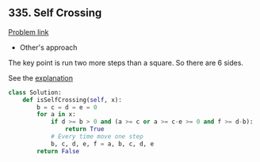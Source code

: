 ## 335. Self Crossing

[Problem link](https://leetcode.com/problems/self-crossing/)

- Other's approach

The key point is run two more steps than a square. So there are 6 sides.

See the [explanation](https://leetcode.com/problems/self-crossing/discuss/79141/Another-python...)

```python
class Solution:
    def isSelfCrossing(self, x):
        b = c = d = e = 0
        for a in x:
            if d >= b > 0 and (a >= c or a >= c-e >= 0 and f >= d-b):
                return True
            # Every time move one step
            b, c, d, e, f = a, b, c, d, e
        return False
```
